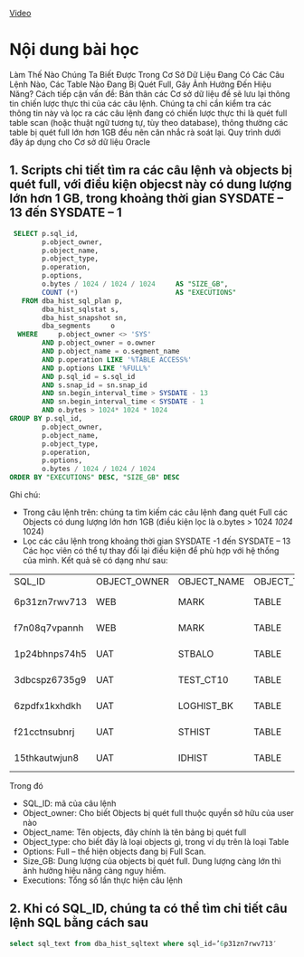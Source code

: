 [Video](https://wecommit.com.vn/courses/chuong-trinh-dao-tao-toi-uu-co-so-du-lieu-cao-cap/lesson/bai-bo-tro-cach-thuc-chu-dong-phat-hien-cac-cau-lenh-va-table-lon-bi-quet-full-trong-co-so-du-lieu/)

# Nội dung bài học

Làm Thế Nào Chúng Ta Biết Được Trong Cơ Sở Dữ Liệu Đang Có Các Câu Lệnh Nào, Các Table Nào Đang Bị Quét Full, Gây Ảnh Hưởng Đến Hiệu Năng?
Cách tiếp cận vấn đề: Bản thân các Cơ sở dữ liệu đề sẽ lưu lại thông tin chiến lược thực thi của các câu lệnh. Chúng ta chỉ cần kiểm tra các thông tin này và lọc ra các câu lệnh đang có chiến lược thực thi là quét full table scan (hoặc thuật ngữ tương tự, tùy theo database), thông thường các table bị quét full lớn hơn 1GB đều nên cân nhắc rà soát lại.
Quy trình dưới đây áp dụng cho Cơ sở dữ liệu Oracle

## 1. Scripts chi tiết tìm ra các câu lệnh và objects bị quét full, với điều kiện objecst này có dung lượng lớn hơn 1 GB, trong khoảng thời gian SYSDATE – 13 đến SYSDATE – 1

 ``` sql
  SELECT p.sql_id,
         p.object_owner,
         p.object_name,
         p.object_type,
         p.operation,
         p.options,
         o.bytes / 1024 / 1024 / 1024     AS "SIZE_GB",
         COUNT (*)                        AS "EXECUTIONS"
    FROM dba_hist_sql_plan p,
         dba_hist_sqlstat s,
         dba_hist_snapshot sn,
         dba_segments     o
   WHERE     p.object_owner <> 'SYS'
         AND p.object_owner = o.owner
         AND p.object_name = o.segment_name
         AND p.operation LIKE '%TABLE ACCESS%'
         AND p.options LIKE '%FULL%'
         AND p.sql_id = s.sql_id
         AND s.snap_id = sn.snap_id
         AND sn.begin_interval_time > SYSDATE - 13
         AND sn.begin_interval_time < SYSDATE - 1
         AND o.bytes > 1024* 1024 * 1024
GROUP BY p.sql_id,
         p.object_owner,
         p.object_name,
         p.object_type,
         p.operation,
         p.options,
         o.bytes / 1024 / 1024 / 1024
ORDER BY "EXECUTIONS" DESC, "SIZE_GB" DESC
```

Ghi chú:

- Trong câu lệnh trên: chúng ta tìm kiếm các câu lệnh đang quét Full các Objects có dung lượng lớn hơn 1GB (điều kiện lọc là o.bytes > 1024 *1024* 1024)
- Lọc các câu lệnh trong khoảng thời gian SYSDATE -1 đến SYSDATE – 13
Các học viên có thể tự thay đổi lại điều kiện để phù hợp với hệ thống của mình.
Kết quả sẽ có dạng như sau:

<table>
<tr>
<td><span style="font-weight: 400;">SQL_ID</span></td>
<td><span style="font-weight: 400;">OBJECT_OWNER</span></td>
<td><span style="font-weight: 400;">OBJECT_NAME</span></td>
<td><span style="font-weight: 400;">OBJECT_TYPE</span></td>
<td><span style="font-weight: 400;">OPERATION</span></td>
<td><span style="font-weight: 400;">OPTIONS</span></td>
<td><span style="font-weight: 400;">SIZE_GB</span></td>
<td><span style="font-weight: 400;">EXECUTIONS</span></td>
</tr>
<tr>
<td><span style="font-weight: 400;">6p31zn7rwv713</span></td>
<td><span style="font-weight: 400;">WEB</span></td>
<td><span style="font-weight: 400;">MARK</span></td>
<td><span style="font-weight: 400;">TABLE</span></td>
<td><span style="font-weight: 400;">TABLE ACCESS</span></td>
<td><span style="font-weight: 400;">FULL</span></td>
<td><span style="font-weight: 400;">1.323242</span></td>
<td><span style="font-weight: 400;">16</span></td>
</tr>
<tr>
<td><span style="font-weight: 400;">f7n08q7vpannh</span></td>
<td><span style="font-weight: 400;">WEB</span></td>
<td><span style="font-weight: 400;">MARK</span></td>
<td><span style="font-weight: 400;">TABLE</span></td>
<td><span style="font-weight: 400;">TABLE ACCESS</span></td>
<td><span style="font-weight: 400;">FULL</span></td>
<td><span style="font-weight: 400;">1.323242</span></td>
<td><span style="font-weight: 400;">15</span></td>
</tr>
<tr>
<td><span style="font-weight: 400;">1p24bhnps74h5</span></td>
<td><span style="font-weight: 400;">UAT</span></td>
<td><span style="font-weight: 400;">STBALO</span></td>
<td><span style="font-weight: 400;">TABLE</span></td>
<td><span style="font-weight: 400;">TABLE ACCESS</span></td>
<td><span style="font-weight: 400;">FULL</span></td>
<td><span style="font-weight: 400;">4.0625</span></td>
<td><span style="font-weight: 400;">1</span></td>
</tr>
<tr>
<td><span style="font-weight: 400;">3dbcspz6735g9</span></td>
<td><span style="font-weight: 400;">UAT</span></td>
<td><span style="font-weight: 400;">TEST_CT10</span></td>
<td><span style="font-weight: 400;">TABLE</span></td>
<td><span style="font-weight: 400;">TABLE ACCESS</span></td>
<td><span style="font-weight: 400;">FULL</span></td>
<td><span style="font-weight: 400;">2.192383</span></td>
<td><span style="font-weight: 400;">1</span></td>
</tr>
<tr>
<td><span style="font-weight: 400;">6zpdfx1kxhdkh</span></td>
<td><span style="font-weight: 400;">UAT</span></td>
<td><span style="font-weight: 400;">LOGHIST_BK</span></td>
<td><span style="font-weight: 400;">TABLE</span></td>
<td><span style="font-weight: 400;">TABLE ACCESS</span></td>
<td><span style="font-weight: 400;">FULL</span></td>
<td><span style="font-weight: 400;">1.375</span></td>
<td><span style="font-weight: 400;">1</span></td>
</tr>
<tr>
<td><span style="font-weight: 400;">f21cctnsubnrj</span></td>
<td><span style="font-weight: 400;">UAT</span></td>
<td><span style="font-weight: 400;">STHIST</span></td>
<td><span style="font-weight: 400;">TABLE</span></td>
<td><span style="font-weight: 400;">TABLE ACCESS</span></td>
<td><span style="font-weight: 400;">FULL</span></td>
<td><span style="font-weight: 400;">1.25</span></td>
<td><span style="font-weight: 400;">1</span></td>
</tr>
<tr>
<td><span style="font-weight: 400;">15thkautwjun8</span></td>
<td><span style="font-weight: 400;">UAT</span></td>
<td><span style="font-weight: 400;">IDHIST</span></td>
<td><span style="font-weight: 400;">TABLE</span></td>
<td><span style="font-weight: 400;">TABLE ACCESS</span></td>
<td><span style="font-weight: 400;">FULL</span></td>
<td><span style="font-weight: 400;">1.0625</span></td>
<td><span style="font-weight: 400;">1</span></td>
</tr>
</table>

Trong đó

- SQL_ID: mã của câu lệnh
- Object_owner: Cho biết Objects bị quét full thuộc quyền sở hữu của user nào
- Object_name: Tên objects, đây chính là tên bảng bị quét full
- Object_type: cho biết đây là loại objects gì, trong ví dụ trên là loại Table
- Options: Full – thể hiện objects đang bị Full Scan.
- Size_GB: Dung lượng của objects bị quét full. Dung lượng càng lớn thì ảnh hưởng hiệu năng càng nguy hiểm.
- Executions: Tổng số lần thực hiện câu lệnh

## 2. Khi có SQL_ID, chúng ta có thể tìm chi tiết câu lệnh SQL bằng cách sau

``` Sql
select sql_text from dba_hist_sqltext where sql_id=’6p31zn7rwv713′
```
